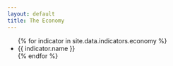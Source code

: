 ```yaml
---
layout: default
title: The Economy
---
```


<ul>
{% for indicator in site.data.indicators.economy %}
  <li>
    {{ indicator.name }}
  </li>
{% endfor %}
</ul>
